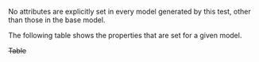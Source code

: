No attributes are explicitly set in every model generated by this test, other than those in the base model.  
 
The following table shows the properties that are set for a given model.  

~~Table~~ 
